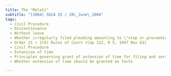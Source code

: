 ```yaml
---
title: The "Melati" 
subtitle: "[2004] SGCA 25 / 28\_June\_2004"
tags:
  - Civil Procedure
  - Discontinuance
  - Without leave
  - Whether irregularly filed pleading amounting to \"step or proceeding\"
  - Order 21 r 2(6) Rules of Court (Cap 322, R 5, 1997 Rev Ed)
  - Civil Procedure
  - Extension of time
  - Principles governing grant of extension of time for filing and serving Statement of Claim
  - Whether extension of time should be granted on facts

---
```


